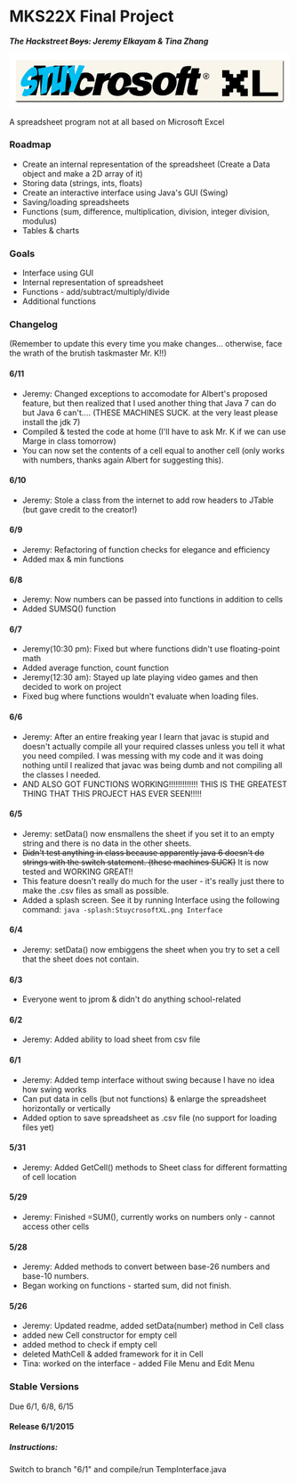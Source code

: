 # MKS22X Final Project
**_The Hackstreet ~~Boys~~: Jeremy Elkayam & Tina Zhang_**

![alt text](https://raw.githubusercontent.com/jeremyelkayam/MKS22X-Final-Project/Jeremy/StuycrosoftXL.png)

A spreadsheet program not at all based on Microsoft Excel

### Roadmap
- Create an internal representation of the spreadsheet (Create a Data object and make a 2D array of it)
- Storing data (strings, ints, floats)
- Create an interactive interface using Java's GUI (Swing)
- Saving/loading spreadsheets
- Functions (sum, difference, multiplication, division, integer division, modulus)
- Tables & charts

### Goals
- Interface using GUI
- Internal representation of spreadsheet
- Functions - add/subtract/multiply/divide 
- Additional functions

### Changelog
(Remember to update this every time you make changes... otherwise, face the wrath of the brutish taskmaster Mr. K!!)

#### 6/11
- Jeremy: Changed exceptions to accomodate for Albert's proposed feature, but then realized that I used another thing that Java 7 can do but Java 6 can't.... (THESE MACHINES SUCK. at the very least please install the jdk 7)
- Compiled & tested the code at home (I'll have to ask Mr. K if we can use Marge in class tomorrow)
- You can now set the contents of a cell equal to another cell (only works with numbers, thanks again Albert for suggesting this).

#### 6/10
- Jeremy: Stole a class from the internet to add row headers to JTable (but gave credit to the creator!)

#### 6/9
- Jeremy: Refactoring of function checks for elegance and efficiency
- Added max & min functions

#### 6/8
- Jeremy: Now numbers can be passed into functions in addition to cells
- Added SUMSQ() function

#### 6/7
- Jeremy(10:30 pm): Fixed but where functions didn't use floating-point math
- Added average function, count function
- Jeremy(12:30 am): Stayed up late playing video games and then decided to work on project
- Fixed bug where functions wouldn't evaluate when loading files.

#### 6/6
- Jeremy: After an entire freaking year I learn that javac is stupid and doesn't actually compile all your required classes unless you tell it what you need compiled. I was messing with my code and it was doing nothing until I realized that javac was being dumb and not compiling all the classes I needed.
- AND ALSO GOT FUNCTIONS WORKING!!!!!!!!!!!!! THIS IS THE GREATEST THING THAT THIS PROJECT HAS EVER SEEN!!!!!

#### 6/5
- Jeremy: setData() now ensmallens the sheet if you set it to an empty string and there is no data in the other sheets.
- ~~Didn't test anything in class because apparently java 6 doesn't do strings with the switch statement. (these machines SUCK)~~ It is now tested and WORKING GREAT!!
- This feature doesn't really do much for the user - it's really just there to make the .csv files as small as possible.
- Added a splash screen. See it by running Interface using the following command: `java -splash:StuycrosoftXL.png Interface`

#### 6/4
- Jeremy: setData() now embiggens the sheet when you try to set a cell that the sheet does not contain. 

#### 6/3
- Everyone went to jprom & didn't do anything school-related

#### 6/2
- Jeremy: Added ability to load sheet from csv file

#### 6/1
- Jeremy: Added temp interface without swing because I have no idea how swing works
- Can put data in cells (but not functions) & enlarge the spreadsheet horizontally or vertically
- Added option to save spreadsheet as .csv file (no support for loading files yet)

#### 5/31
- Jeremy: Added GetCell() methods to Sheet class for different formatting of cell location

#### 5/29
- Jeremy: Finished =SUM(), currently works on numbers only - cannot access other cells

#### 5/28
- Jeremy: Added methods to convert between base-26 numbers and base-10 numbers.
- Began working on functions - started sum, did not finish.

#### 5/26
- Jeremy: Updated readme, added setData(number) method in Cell class
- added new Cell constructor for empty cell
- added method to check if empty cell
- deleted MathCell & added framework for it in Cell
- Tina: worked on the interface - added File Menu and Edit Menu

### Stable Versions
Due 6/1, 6/8, 6/15

#### Release 6/1/2015
##### Instructions:
Switch to branch "6/1" and compile/run TempInterface.java

